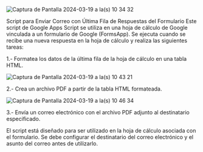![Captura de Pantalla 2024-03-19 a la(s) 10 34 32](https://github.com/Edwin-dl-Cruz/Script-Sheet-Requisicion/assets/90342140/5249be18-221f-4220-b503-150264d1e671)

Script para Enviar Correo con Última Fila de Respuestas del Formulario
Este script de Google Apps Script se utiliza en una hoja de cálculo de Google vinculada a un formulario de Google (FormsApp). Se ejecuta cuando se recibe una nueva respuesta en la hoja de cálculo y realiza las siguientes tareas:

1.- Formatea los datos de la última fila de la hoja de cálculo en una tabla HTML.

![Captura de Pantalla 2024-03-19 a la(s) 10 43 21](https://github.com/Edwin-dl-Cruz/Script-Sheet-Requisicion/assets/90342140/65131ec9-d887-4132-bc92-f9cfdacc4f32)

2.- Crea un archivo PDF a partir de la tabla HTML formateada.

![Captura de Pantalla 2024-03-19 a la(s) 10 46 34](https://github.com/Edwin-dl-Cruz/Script-Sheet-Requisicion/assets/90342140/459f179e-e775-43dc-a52b-4ff0777a3fb8)

3.- Envía un correo electrónico con el archivo PDF adjunto al destinatario especificado.

El script está diseñado para ser utilizado en la hoja de cálculo asociada con el formulario. Se debe configurar el destinatario del correo electrónico y el asunto del correo antes de utilizarlo.
